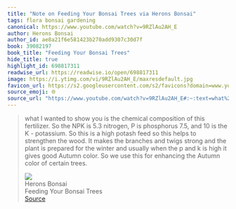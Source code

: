 ```yaml
---
title: "Note on Feeding Your Bonsai Trees via Herons Bonsai"
tags: flora bonsai gardening
canonical: https://www.youtube.com/watch?v=9RZlAu2AH_E
author: Herons Bonsai
author_id: ae8a21f6e581423b270add9307c30d7f
book: 39082197
book_title: "Feeding Your Bonsai Trees"
hide_title: true
highlight_id: 698817311
readwise_url: https://readwise.io/open/698817311
image: https://i.ytimg.com/vi/9RZlAu2AH_E/maxresdefault.jpg
favicon_url: https://s2.googleusercontent.com/s2/favicons?domain=www.youtube.com
source_emoji: 🌐
source_url: "https://www.youtube.com/watch?v=9RZlAu2AH_E#:~:text=what%20I%20wanted,of%20certain%20trees."
---
```


> what I wanted to show you is the chemical composition of this fertilizer. So the NPK is 5.3 nitrogen, P is phosphorus 7.5, and 10 is the K - potassium. So this is a high potash feed so this helps to strengthen the wood. It makes the branches and twigs strong and the plant is prepared for the winter and usually when the p and k is high it gives good Autumn color. So we use this for enhancing the Autumn color of certain trees.
> <div class="quoteback-footer"><div class="quoteback-avatar"><img class="mini-favicon" src="https://s2.googleusercontent.com/s2/favicons?domain=www.youtube.com"></div><div class="quoteback-metadata"><div class="metadata-inner"><span style="display:none">FROM:</span><div aria-label="Herons Bonsai" class="quoteback-author"> Herons Bonsai</div><div aria-label="Feeding Your Bonsai Trees" class="quoteback-title"> Feeding Your Bonsai Trees</div></div></div><div class="quoteback-backlink"><a target="_blank" aria-label="go to the full text of this quotation" rel="noopener" href="https://www.youtube.com/watch?v=9RZlAu2AH_E#:~:text=what%20I%20wanted,of%20certain%20trees." class="quoteback-arrow"> Source</a></div></div>